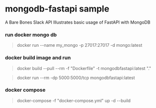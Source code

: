 # mongodb-fastapi sample

A Bare Bones Slack API
Illustrates basic usage of FastAPI with MongoDB


### run docker mongo db 

>docker run --name my_mongo -p 27017:27017 -d mongo:latest

### docker build image and run
>docker build --pull --rm -f "Dockerfile" -t mongodbfastapi:latest "."

>docker run --rm -dp 5000:5000/tcp mongodbfastapi:latest


### docker compose
>docker-compose -f "docker-compose.yml" up -d --build